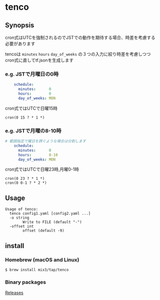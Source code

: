 # tenco

## Synopsis

cron式はUTCを強制されるのでJSTでの動作を期待する場合、時差を考慮する必要があります

tencoは `minutes` `hours` `day_of_weeks` の３つの入力に絞り時差を考慮しつつcron式に直してtf.jsonを生成します

### e.g. JSTで月曜日の0時

```yaml
    schedule:
      minutes:      0
      hours:        0
      day_of_weeks: MON
```

cron式ではUTCで日曜15時
```
cron(0 15 ? * 1 *)
```

### e.g. JSTで月曜の8-10時
```yaml
# 範囲指定で曜日を跨ぐような場合は分割します
    schedule:
      minutes:      0
      hours:        8-10
      day_of_weeks: MON
```

cron式ではUTCで日曜23時,月曜0-1時
```
cron(0 23 ? * 1 *)
cron(0 0-1 ? * 2 *)
```

## Usage

```
Usage of tenco:
  tenco config1.yaml [config2.yaml ...]
  -o string
        Write to FILE (default "-")
  -offset int
        offset (default -9)
```

## install

### Homebrew (macOS and Linux)

```
$ brew install mix3/tap/tenco
```

### Binary packages

[Releases](https://github.com/mix3/tenco/releases)
